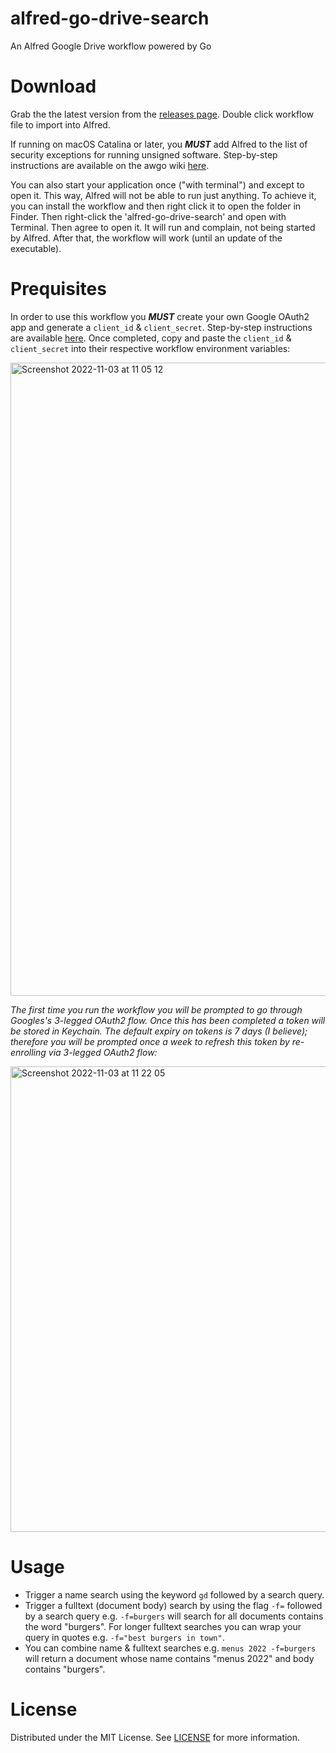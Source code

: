 # alfred-go-drive-search
An Alfred Google Drive workflow powered by Go

# Download
Grab the the latest version from the [releases page](https://github.com/coheff/alfred-go-drive-search/releases/tag/v0.1.0). Double click workflow file to import into Alfred.

If running on macOS Catalina or later, you _**MUST**_ add Alfred to the list of security exceptions for running unsigned software. Step-by-step instructions are available on the awgo wiki [here](https://github.com/deanishe/awgo/wiki/Catalina).

You can also start your application once ("with terminal") and except to open it. This way, Alfred will not be able to run just anything. To achieve it, you can install the workflow and then right click it to open the folder in Finder. Then right-click the 'alfred-go-drive-search' and open with Terminal. Then agree to open it. It will run and complain, not being started by Alfred. After that, the workflow will work (until an update of the executable).

# Prequisites
In order to use this workflow you _**MUST**_ create your own Google OAuth2 app and generate a `client_id` & `client_secret`. Step-by-step instructions are available [here](https://learn2torials.com/a/google-oauth-setup). Once completed, copy and paste the `client_id` & `client_secret` into their respective workflow environment variables:

<img width="1013" alt="Screenshot 2022-11-03 at 11 05 12" src="https://user-images.githubusercontent.com/11773454/199705597-a8d58da2-4e01-48a9-9ce0-2b340bb21058.png">

_The first time you run the workflow you will be prompted to go through Googles's 3-legged OAuth2 flow. Once this has been completed a token will be stored in Keychain. The default expiry on tokens is 7 days (I believe); therefore you will be prompted once a week to refresh this token by re-enrolling via 3-legged OAuth2 flow:_

<img width="745" alt="Screenshot 2022-11-03 at 11 22 05" src="https://user-images.githubusercontent.com/11773454/199708495-a0d9d820-bd88-48c5-bf88-7b8583e0fbfb.png">

# Usage
- Trigger a name search using the keyword `gd` followed by a search query.
- Trigger a fulltext (document body) search by using the flag `-f=` followed by a search query e.g. `-f=burgers` will search for all documents contains the word "burgers". For longer fulltext searches you can wrap your query in quotes e.g. `-f="best burgers in town"`.
- You can combine name & fulltext searches e.g. `menus 2022 -f=burgers` will return a document whose name contains "menus 2022" and body contains "burgers".

# License
Distributed under the MIT License. See [LICENSE](https://github.com/coheff/alfred-hunt-tor/blob/main/LICENSE) for more information.
